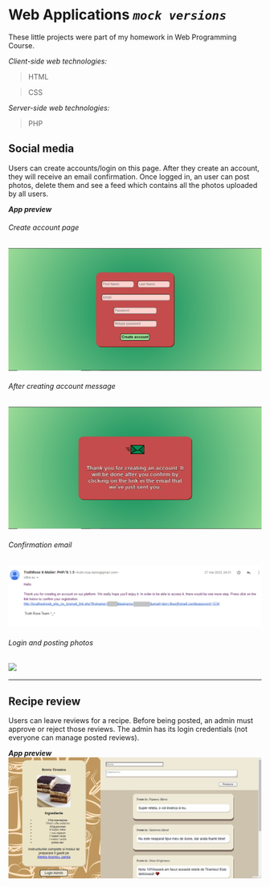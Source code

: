 # Web Applications *`mock versions`*

These little projects were part of my homework in Web Programming Course.

*Client-side web technologies:*
>HTML

>CSS

*Server-side web technologies:*
>PHP

## Social media

Users can create accounts/login on this page. After they create an account, they will receive an email confirmation. Once logged in, an user can post photos, delete them and see a feed which contains all the photos uploaded by all users.


***App preview***
###### Create account page
![](public/create_account.PNG)
###### After creating account message
![](public/thanks.PNG)
###### Confirmation email
![](public/mail.PNG)

###### Login and posting photos
![](public/demo_login.gif)

----

## Recipe review

Users can leave reviews for a recipe. Before being posted, an admin must approve or reject those reviews. The admin has its login credentials (not everyone can manage posted reviews).

***App preview***
![](public/recipe_reviews.gif)
